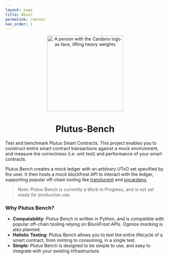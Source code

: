 ```yaml
---
layout: page
title: About
permalink: /about/
nav_order: 1
---
```


<div align="center">
<img alt="A person with the Cardano logo as face, lifting heavy weights" src="{{ '/assets/plutus-bench.png' | relative_url }}" width="240" />
<h1>Plutus-Bench</h1>
</div>


Test and benchmark Plutus Smart Contracts.
This project enables you to construct entire smart contract transactions against a mock environment, and measure the correctness (i.e. unit test) and performance of your smart contracts.

Plutus Bench creates a mock ledger with an arbitrary UTxO set specified by the user.
It then hosts a mock blockfrost API to interact with the ledger, supporting popular off-chain tooling
like [translucent](https://github.com/antibody-cardano/translucent) and [pycardano](https://pycardano.readthedocs.io/en/latest/).

> Note: Plutus Bench is currently a Work In Progress, and is not yet ready for production use.

### Why Plutus Bench?

- **Compatability**: Plutus Bench is written in Python, and is compatible with popular off-chain tooling relying on BlockFrost APIs. Ogmios mocking is also planned.
- **Holistic Testing**: Plutus Bench allows you to test the entire lifecycle of a smart contract, from minting to consuming, in a single test.
- **Simple**: Plutus Bench is designed to be simple to use, and easy to integrate with your existing infrastructure.